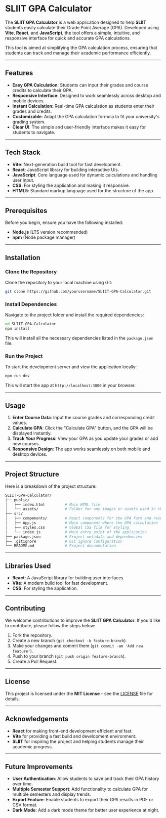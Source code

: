 
# SLIIT GPA Calculator

The **SLIIT GPA Calculator** is a web application designed to help **SLIIT** students easily calculate their Grade Point Average (GPA). Developed using **Vite**, **React**, and **JavaScript**, the tool offers a simple, intuitive, and responsive interface for quick and accurate GPA calculations.

This tool is aimed at simplifying the GPA calculation process, ensuring that students can track and manage their academic performance efficiently.

---

## Features

* **Easy GPA Calculation**: Students can input their grades and course credits to calculate their GPA.
* **Responsive Interface**: Designed to work seamlessly across desktop and mobile devices.
* **Instant Calculation**: Real-time GPA calculation as students enter their grades and credits.
* **Customizable**: Adapt the GPA calculation formula to fit your university's grading system.
* **Clear UI**: The simple and user-friendly interface makes it easy for students to navigate.

---

## Tech Stack

* **Vite**: Next-generation build tool for fast development.
* **React**: JavaScript library for building interactive UIs.
* **JavaScript**: Core language used for dynamic calculations and handling user input.
* **CSS**: For styling the application and making it responsive.
* **HTML5**: Standard markup language used for the structure of the app.

---

## Prerequisites

Before you begin, ensure you have the following installed:

* **Node.js** (LTS version recommended)
* **npm** (Node package manager)

---

## Installation

### Clone the Repository

Clone the repository to your local machine using Git:

```bash
git clone https://github.com/yourusername/SLIIT-GPA-Calculator.git
```

### Install Dependencies

Navigate to the project folder and install the required dependencies:

```bash
cd SLIIT-GPA-Calculator
npm install
```

This will install all the necessary dependencies listed in the `package.json` file.

### Run the Project

To start the development server and view the application locally:

```bash
npm run dev
```

This will start the app at `http://localhost:3000` in your browser.

---

## Usage

1. **Enter Course Data**: Input the course grades and corresponding credit values.
2. **Calculate GPA**: Click the "Calculate GPA" button, and the GPA will be displayed instantly.
3. **Track Your Progress**: View your GPA as you update your grades or add new courses.
4. **Responsive Design**: The app works seamlessly on both mobile and desktop devices.

---

## Project Structure

Here is a breakdown of the project structure:

```bash
SLIIT-GPA-Calculator/
├── public/
│   ├── index.html         # Main HTML file
│   └── assets/            # Folder for any images or assets used in the app
├── src/
│   ├── components/        # React components for the GPA form and result display
│   ├── App.js             # Main component where the GPA calculation logic is handled
│   ├── styles.css         # Global CSS file for styling
│   └── index.js           # Main entry point of the application
├── package.json           # Project metadata and dependencies
├── .gitignore             # Git ignore configuration
└── README.md              # Project documentation
```

---

## Libraries Used

* **React**: A JavaScript library for building user interfaces.
* **Vite**: A modern build tool for fast development.
* **CSS**: For styling the application.


---

## Contributing

We welcome contributions to improve the **SLIIT GPA Calculator**. If you'd like to contribute, please follow the steps below:

1. Fork the repository.
2. Create a new branch (`git checkout -b feature-branch`).
3. Make your changes and commit them (`git commit -am 'Add new feature'`).
4. Push to your branch (`git push origin feature-branch`).
5. Create a Pull Request.

---

## License

This project is licensed under the **MIT License** - see the [LICENSE](LICENSE) file for details.

---

## Acknowledgements

* **React** for making front-end development efficient and fast.
* **Vite** for providing a fast build and development environment.
* **SLIIT** for inspiring the project and helping students manage their academic progress.

---


## Future Improvements

* **User Authentication**: Allow students to save and track their GPA history over time.
* **Multiple Semester Support**: Add functionality to calculate GPA for multiple semesters and display trends.
* **Export Feature**: Enable students to export their GPA results in PDF or CSV format.
* **Dark Mode**: Add a dark mode theme for better user experience at night.

